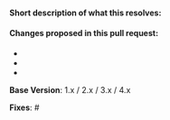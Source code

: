 #### Short description of what this resolves:


#### Changes proposed in this pull request:

-
-
-

**Base Version**: 1.x / 2.x / 3.x / 4.x

**Fixes**: #

